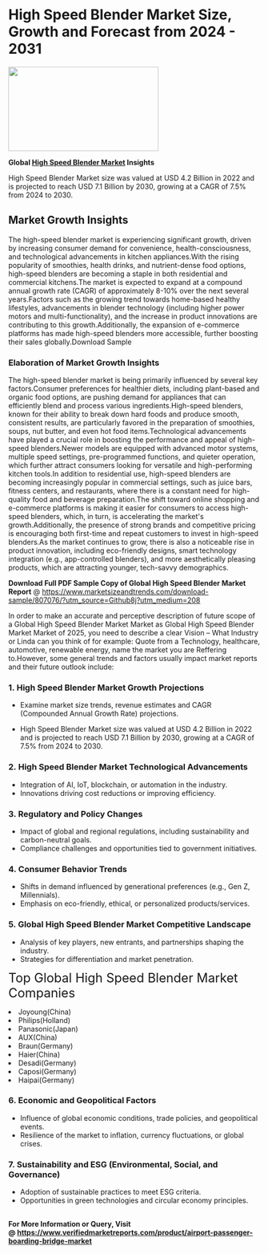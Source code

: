 <H1>High Speed Blender Market Size, Growth and Forecast from 2024 - 2031</H1><img class="aligncenter size-medium wp-image-584254" src="https://thirdeyenews.in/wp-content/uploads/2024/09/Global-Market-Research-300x168.jpeg" alt="" width="300" height="168" /><p><strong>Global&nbsp;<a href="https://www.marketsizeandtrends.com/download-sample/807076/?utm_source=Github8j?utm_medium=208">High Speed Blender Market</a> Insights</strong></p><p>High Speed Blender Market size was valued at USD 4.2 Billion in 2022 and is projected to reach USD 7.1 Billion by 2030, growing at a CAGR of 7.5% from 2024 to 2030.</p><p><h2>Market Growth Insights</h2> The high-speed blender market is experiencing significant growth, driven by increasing consumer demand for convenience, health-consciousness, and technological advancements in kitchen appliances.With the rising popularity of smoothies, health drinks, and nutrient-dense food options, high-speed blenders are becoming a staple in both residential and commercial kitchens.The market is expected to expand at a compound annual growth rate (CAGR) of approximately 8-10% over the next several years.Factors such as the growing trend towards home-based healthy lifestyles, advancements in blender technology (including higher power motors and multi-functionality), and the increase in product innovations are contributing to this growth.Additionally, the expansion of e-commerce platforms has made high-speed blenders more accessible, further boosting their sales globally.Download Sample <h3>Elaboration of Market Growth Insights</h3> The high-speed blender market is being primarily influenced by several key factors.Consumer preferences for healthier diets, including plant-based and organic food options, are pushing demand for appliances that can efficiently blend and process various ingredients.High-speed blenders, known for their ability to break down hard foods and produce smooth, consistent results, are particularly favored in the preparation of smoothies, soups, nut butter, and even hot food items.Technological advancements have played a crucial role in boosting the performance and appeal of high-speed blenders.Newer models are equipped with advanced motor systems, multiple speed settings, pre-programmed functions, and quieter operation, which further attract consumers looking for versatile and high-performing kitchen tools.In addition to residential use, high-speed blenders are becoming increasingly popular in commercial settings, such as juice bars, fitness centers, and restaurants, where there is a constant need for high-quality food and beverage preparation.The shift toward online shopping and e-commerce platforms is making it easier for consumers to access high-speed blenders, which, in turn, is accelerating the market's growth.Additionally, the presence of strong brands and competitive pricing is encouraging both first-time and repeat customers to invest in high-speed blenders.As the market continues to grow, there is also a noticeable rise in product innovation, including eco-friendly designs, smart technology integration (e.g., app-controlled blenders), and more aesthetically pleasing products, which are attracting younger, tech-savvy demographics.</p><p><span class=""><strong>Download Full PDF Sample Copy of Global High Speed Blender Market Report</strong> @ <a href="https://www.marketsizeandtrends.com/download-sample/807076/?utm_source=Github8j?utm_medium=208" target="_blank">https://www.marketsizeandtrends.com/download-sample/807076/?utm_source=Github8j?utm_medium=208</a></span></p><p>In order to make an accurate and perceptive description of future scope of a Global&nbsp;High Speed Blender Market Market as Global&nbsp;High Speed Blender Market Market of 2025, you need to describe a clear Vision &ndash; What Industry or Linda can you think of for example: Quote from a Technology, healthcare, automotive, renewable energy, name the market you are Reffering to.However, some general trends and factors usually impact market reports and their future outlook include:</p><h3>1.&nbsp;<strong>High Speed Blender Market Growth Projections</strong></h3><ul><li>Examine market size trends, revenue estimates and CAGR (Compounded Annual Growth Rate) projections.</li><li><p>High Speed Blender Market size was valued at USD 4.2 Billion in 2022 and is projected to reach USD 7.1 Billion by 2030, growing at a CAGR of 7.5% from 2024 to 2030.</p></li></ul><h3>2.&nbsp;<strong>High Speed Blender Market Technological Advancements</strong></h3><ul><li>Integration of AI, IoT, blockchain, or automation in the industry.</li><li>Innovations driving cost reductions or improving efficiency.</li></ul><h3>3.&nbsp;<strong>Regulatory and Policy Changes</strong></h3><ul><li>Impact of global and regional regulations, including sustainability and carbon-neutral goals.</li><li>Compliance challenges and opportunities tied to government initiatives.</li></ul><h3>4.&nbsp;<strong>Consumer Behavior Trends</strong></h3><ul><li>Shifts in demand influenced by generational preferences (e.g., Gen Z, Millennials).</li><li>Emphasis on eco-friendly, ethical, or personalized products/services.</li></ul><h3>5.&nbsp;<strong>Global High Speed Blender Market Competitive Landscape</strong></h3><ul><li>Analysis of key players, new entrants, and partnerships shaping the industry.</li><li>Strategies for differentiation and market penetration.</li></ul><p data-pm-slice="1 1 []"><span style="color: inherit; font-family: inherit; font-size: 25px;">Top Global High Speed Blender Market Companies</span></p><div class="" data-test-id=""><p><li>Joyoung(China)</li><li> Philips(Holland)</li><li> Panasonic(Japan)</li><li> AUX(China)</li><li> Braun(Germany)</li><li> Haier(China)</li><li> Desadi(Germany)</li><li> Caposi(Germany)</li><li> Haipai(Germany)</li></p></div><h3>6.&nbsp;<strong>Economic and Geopolitical Factors</strong></h3><ul><li>Influence of global economic conditions, trade policies, and geopolitical events.</li><li>Resilience of the market to inflation, currency fluctuations, or global crises.</li></ul><h3>7.&nbsp;<strong>Sustainability and ESG (Environmental, Social, and Governance)</strong></h3><ul><li>Adoption of sustainable practices to meet ESG criteria.</li><li>Opportunities in green technologies and circular economy principles.</li></ul><h2><strong style="font-size: 14px;">For More Information or Query, Visit @&nbsp;</strong><a style="background-color: #ffffff; font-size: 14px;" href="https://www.marketsizeandtrends.com/report/high-speed-blender-market/" target="_blank">https://www.verifiedmarketreports.com/product/airport-passenger-boarding-bridge-market</a></h2>